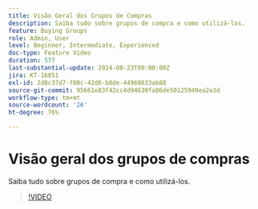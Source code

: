 ```yaml
---
title: Visão Geral dos Grupos de Compras
description: Saiba tudo sobre grupos de compra e como utilizá-los.
feature: Buying Groups
role: Admin, User
level: Beginner, Intermediate, Experienced
doc-type: Feature Video
duration: 577
last-substantial-update: 2024-08-23T00:00:00Z
jira: KT-16051
exl-id: 2d8c37d7-f00c-42d6-b8de-44968633ab88
source-git-commit: 95661e83f42cc4d94630fa86de50125940ea2e3d
workflow-type: tm+mt
source-wordcount: '26'
ht-degree: 76%

---
```


# Visão geral dos grupos de compras

Saiba tudo sobre grupos de compra e como utilizá-los.

>[!VIDEO](https://video.tv.adobe.com/v/3433078/?learn=on)
